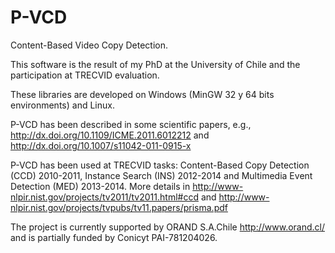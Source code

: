 P-VCD
=====

Content-Based Video Copy Detection.

This software is the result of my PhD at the University of Chile and the participation at TRECVID evaluation.

These libraries are developed on Windows (MinGW 32 y 64 bits environments) and Linux.

P-VCD has been described in some scientific papers, e.g., http://dx.doi.org/10.1109/ICME.2011.6012212 and http://dx.doi.org/10.1007/s11042-011-0915-x

P-VCD has been used at TRECVID tasks: Content-Based Copy Detection (CCD) 2010-2011, Instance Search (INS) 2012-2014 and Multimedia Event Detection (MED) 2013-2014.
More details in http://www-nlpir.nist.gov/projects/tv2011/tv2011.html#ccd and http://www-nlpir.nist.gov/projects/tvpubs/tv11.papers/prisma.pdf

The project is currently supported by ORAND S.A.Chile http://www.orand.cl/ and is partially funded by Conicyt PAI-781204026.
